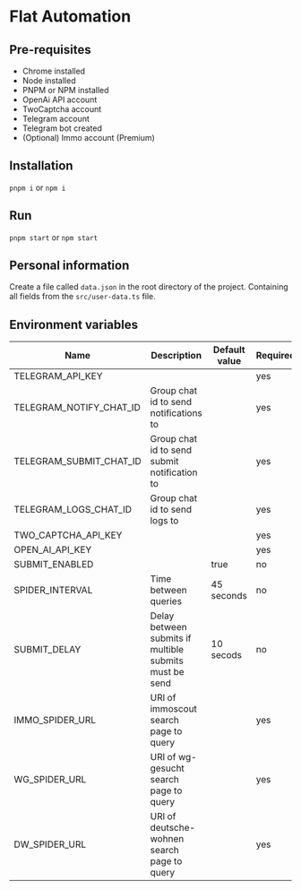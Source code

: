 # Flat Automation

## Pre-requisites

- Chrome installed
- Node installed
- PNPM or NPM installed
- OpenAi API account
- TwoCaptcha account
- Telegram account
- Telegram bot created
- (Optional) Immo account (Premium)

## Installation

``pnpm i``
or
``npm i``

## Run

``pnpm start``
or
``npm start``

## Personal information

Create a file called `data.json` in the root directory of the project.
Containing all fields from the `src/user-data.ts` file.

## Environment variables

| Name                    | Description                                            | Default value | Required |
|-------------------------|--------------------------------------------------------|---------------|----------|
| TELEGRAM_API_KEY        |                                                        |               | yes      |
| TELEGRAM_NOTIFY_CHAT_ID | Group chat id to send notifications to                 |               | yes      |
| TELEGRAM_SUBMIT_CHAT_ID | Group chat id to send submit notification to           |               | yes      |
| TELEGRAM_LOGS_CHAT_ID   | Group chat id to send logs to                          |               | yes      |
| TWO_CAPTCHA_API_KEY     |                                                        |               | yes      |
| OPEN_AI_API_KEY         |                                                        |               | yes      |
| SUBMIT_ENABLED          |                                                        | true          | no       |
| SPIDER_INTERVAL         | Time between queries                                   | 45 seconds    | no       |
| SUBMIT_DELAY            | Delay between submits if multible submits must be send | 10 secods     | no       |
| IMMO_SPIDER_URL         | URl of immoscout search page to query                  |               | yes      |
| WG_SPIDER_URL           | URl of wg-gesucht search page to query                 |               | yes      |
| DW_SPIDER_URL           | URl of deutsche-wohnen search page to query            |               | yes      |

